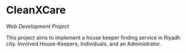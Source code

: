 # CleanXCare
*Web Development Project*

This project aims to implement a house keeper finding service in Riyadh city. Involved House-Keepers, Individuals, and an Administrator.
